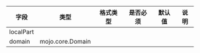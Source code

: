 | 字段 | 类型 | 格式类型 | 是否必须 | 默认值 | 说明 |
|---|---|---|---|---|---|
| localPart |  |  |  |  |
| domain | mojo.core.Domain |  |  |  |
